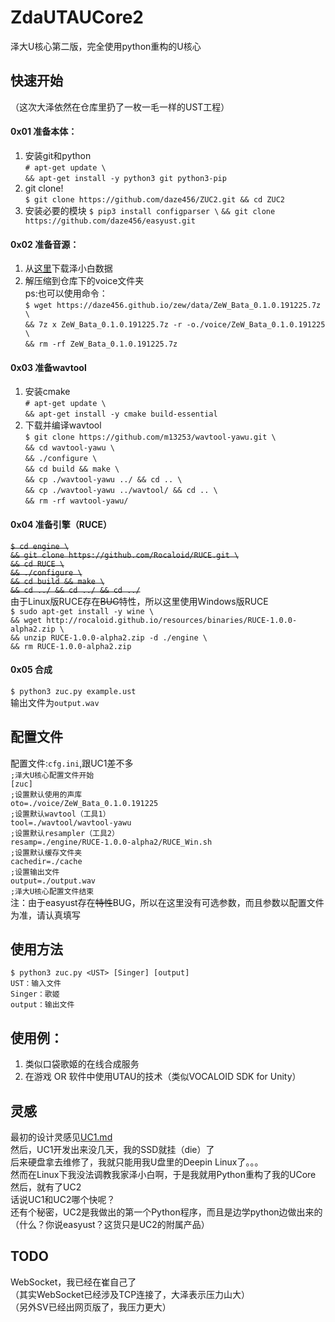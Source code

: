 # ZdaUTAUCore2
泽大U核心第二版，完全使用python重构的U核心
## 快速开始
（这次大泽依然在仓库里扔了一枚一毛一样的UST工程）  
#### 0x01 准备本体：
1. 安装git和python  
`# apt-get update \`  
`&& apt-get install -y python3 git python3-pip`
2. git clone!  
`$ git clone https://github.com/daze456/ZUC2.git && cd ZUC2`
3. 安装必要的模块
`$ pip3 install configparser \`
`&& git clone https://github.com/daze456/easyust.git`
#### 0x02 准备音源：  
1. 从[这里](https://daze456.github.io/zew/data/ZeW_Bata_0.1.0.191225.7z)下载泽小白数据  
2. 解压缩到仓库下的voice文件夹  
ps:也可以使用命令：  
`$ wget https://daze456.github.io/zew/data/ZeW_Bata_0.1.0.191225.7z \`  
`&& 7z x ZeW_Bata_0.1.0.191225.7z -r -o./voice/ZeW_Bata_0.1.0.191225 \`  
`&& rm -rf ZeW_Bata_0.1.0.191225.7z`  
#### 0x03 准备wavtool
1. 安装cmake  
`# apt-get update \`  
`&& apt-get install -y cmake build-essential`
2. 下载并编译wavtool  
`$ git clone https://github.com/m13253/wavtool-yawu.git \`    
`&& cd wavtool-yawu \`  
`&& ./configure \`  
`&& cd build && make \`  
`&& cp ./wavtool-yawu ../ && cd .. \`  
`&& cp ./wavtool-yawu ../wavtool/ && cd .. \`  
`&& rm -rf wavtool-yawu/`
#### 0x04 准备引擎（RUCE） 
~~`$ cd engine \`~~  
~~`&& git clone https://github.com/Rocaloid/RUCE.git \`~~    
~~`&& cd RUCE \`~~  
~~`&& ./configure \`~~  
~~`&& cd build && make \`~~  
~~`&& cd ../ && cd ../ && cd ../`~~  
由于Linux版RUCE存在~~BUG~~特性，所以这里使用Windows版RUCE  
`$ sudo apt-get install -y wine \`  
`&& wget http://rocaloid.github.io/resources/binaries/RUCE-1.0.0-alpha2.zip \`  
`&& unzip RUCE-1.0.0-alpha2.zip -d ./engine \`  
`&& rm RUCE-1.0.0-alpha2.zip`  
#### 0x05 合成
`$ python3 zuc.py example.ust`  
输出文件为`output.wav`  
## 配置文件
配置文件:`cfg.ini`,跟UC1差不多  
`;泽大U核心配置文件开始`  
`[zuc]`  
`;设置默认使用的声库`  
`oto=./voice/ZeW_Bata_0.1.0.191225`  
`;设置默认wavtool（工具1）`  
`tool=./wavtool/wavtool-yawu`  
`;设置默认resampler（工具2）`  
`resamp=./engine/RUCE-1.0.0-alpha2/RUCE_Win.sh`  
`;设置默认缓存文件夹`  
`cachedir=./cache`  
`;设置输出文件`  
`output=./output.wav`  
`;泽大U核心配置文件结束`  
注：由于easyust存在~~特性~~BUG，所以在这里没有可选参数，而且参数以配置文件为准，请认真填写
## 使用方法
`$ python3 zuc.py <UST> [Singer] [output]`  
`UST：输入文件`  
`Singer：歌姬`  
`output：输出文件`
## 使用例：
1. 类似口袋歌姬的在线合成服务
2. 在游戏 OR 软件中使用UTAU的技术（类似VOCALOID SDK for Unity）  
## 灵感
最初的设计灵感见[UC1.md](./UC1.md#开发灵感)  
然后，UC1开发出来没几天，我的SSD就挂（die）了  
后来硬盘拿去维修了，我就只能用我U盘里的Deepin Linux了。。。   
然而在Linux下我没法调教我家泽小白啊，于是我就用Python重构了我的UCore  
然后，就有了UC2  
话说UC1和UC2哪个快呢？  
还有个秘密，UC2是我做出的第一个Python程序，而且是边学python边做出来的（什么？你说easyust？这货只是UC2的附属产品）
## TODO
WebSocket，我已经在崔自己了  
（其实WebSocket已经涉及TCP连接了，大泽表示压力山大）  
（另外SV已经出网页版了，我压力更大）  
